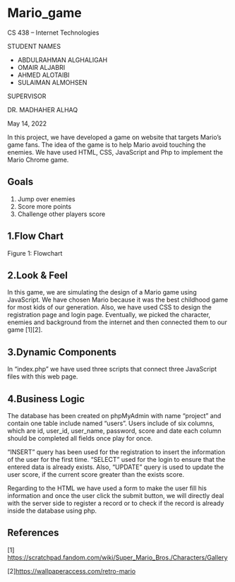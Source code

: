 # Mario_game


CS 438 – Internet Technologies 

STUDENT NAMES
- ABDULRAHMAN ALGHALIGAH	
- OMAIR ALJABRI	
- AHMED ALOTAIBI	
- SULAIMAN ALMOHSEN	




SUPERVISOR

DR. MADHAHER ALHAQ




May 14, 2022



  In this project, we have developed a game on website that targets Mario’s game fans. The idea of the game is to help Mario avoid touching the enemies. We have used HTML, CSS, JavaScript and Php to implement the Mario Chrome game. 

## Goals
1. Jump over enemies
2. Score more points
3. Challenge other players score

## 1.Flow Chart
 Figure 1: Flowchart
 
## 2.Look & Feel  
In this game, we are simulating the design of a Mario game using JavaScript. We have chosen Mario because it was the best childhood game for most kids of our generation. Also, we have used CSS to design the registration page and login page. Eventually, we picked the character, enemies and background from the internet and then connected them to our game [1][2].
## 3.Dynamic Components 
In “index.php” we have used three scripts that connect three JavaScript files with this web page.
## 4.Business Logic 
The database has been created on phpMyAdmin with name “project” and contain one table include named “users”. Users include of six columns, which are id, user_id, user_name, password, score and date each column should be completed all fields once play for once.

“INSERT” query has been used for the registration to insert the information of the user for the first time. “SELECT” used for the login to ensure that the entered data is already exists. Also, “UPDATE” query is used to update the user score, if the current score greater than the exists score. 

Regarding to the HTML we have used a form to make the user fill his information and once the user click the submit button, we will directly deal with the server side to register a record or to check if the record is already inside the database using php.

## References
[1] https://scratchpad.fandom.com/wiki/Super_Mario_Bros./Characters/Gallery

[2]https://wallpaperaccess.com/retro-mario



